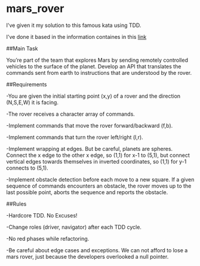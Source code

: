 # mars_rover

I've given it my solution to this famous kata using TDD.

I've done it based in the information containes in this [link](https://kata-log.rocks/mars-rover-kata)

##Main Task

You’re part of the team that explores Mars by sending remotely controlled vehicles to the surface of the planet. Develop an API that translates the commands sent from earth to instructions that are understood by the rover.

##Requirements

-You are given the initial starting point (x,y) of a rover and the direction (N,S,E,W) it is facing.

-The rover receives a character array of commands.

-Implement commands that move the rover forward/backward (f,b).

-Implement commands that turn the rover left/right (l,r).

-Implement wrapping at edges. But be careful, planets are spheres. Connect the x edge to the other x edge, so (1,1) for x-1 to (5,1), but connect vertical edges towards themselves in inverted coordinates, so (1,1) for y-1 connects to (5,1).

-Implement obstacle detection before each move to a new square. If a given sequence of commands encounters an obstacle, the rover moves up to the last possible point, aborts the sequence and reports the obstacle.


##Rules

-Hardcore TDD. No Excuses!

-Change roles (driver, navigator) after each TDD cycle.

-No red phases while refactoring.

-Be careful about edge cases and exceptions. We can not afford to lose a mars rover, just because the developers overlooked a null pointer.
